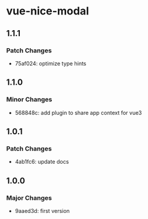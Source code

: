 # vue-nice-modal

## 1.1.1

### Patch Changes

- 75af024: optimize type hints

## 1.1.0

### Minor Changes

- 568848c: add plugin to share app context for vue3

## 1.0.1

### Patch Changes

- 4ab1fc6: update docs

## 1.0.0

### Major Changes

- 9aaed3d: first version
